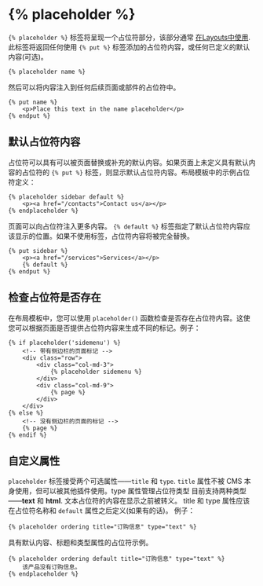 # {% placeholder %}

`{% placeholder %}` 标签将呈现一个占位符部分，该部分通常 [在Layouts中使用](../cms/layouts.md#placeholders). 此标签将返回任何使用 `{% put %}` 标签添加的占位符内容，或任何已定义的默认内容(可选)。

```twig
{% placeholder name %}
```

然后可以将内容注入到任何后续页面或部件的占位符中。

```twig
{% put name %}
    <p>Place this text in the name placeholder</p>
{% endput %}
```

## 默认占位符内容

占位符可以具有可以被页面替换或补充的默认内容。如果页面上未定义具有默认内容的占位符的 `{% put %}` 标签，则显示默认占位符内容。布局模板中的示例占位符定义：

```twig
{% placeholder sidebar default %}
    <p><a href="/contacts">Contact us</a></p>
{% endplaceholder %}
```

页面可以向占位符注入更多内容。 `{% default %}` 标签指定了默认占位符内容应该显示的位置。如果不使用标签，占位符内容将被完全替换。

```twig
{% put sidebar %}
    <p><a href="/services">Services</a></p>
    {% default %}
{% endput %}
```

## 检查占位符是否存在

在布局模板中，您可以使用 `placeholder()` 函数检查是否存在占位符内容。这使您可以根据页面是否提供占位符内容来生成不同的标记。例子：

```twig
{% if placeholder('sidemenu') %}
    <!-- 带有侧边栏的页面标记 -->
    <div class="row">
        <div class="col-md-3">
            {% placeholder sidemenu %}
        </div>
        <div class="col-md-9">
            {% page %}
        </div>
    </div>
{% else %}
    <!-- 没有侧边栏的页面的标记 -->
    {% page %}
{% endif %}
```

## 自定义属性

`placeholder` 标签接受两个可选属性——`title` 和 `type`. `title` 属性不被 CMS 本身使用，但可以被其他插件使用。type 属性管理占位符类型 目前支持两种类型——**text** 和 **html**. 文本占位符的内容在显示之前被转义。 title 和 type 属性应该在占位符名称和 `default` 属性之后定义(如果有的话)。 例子：

```twig
{% placeholder ordering title="订购信息" type="text" %}
```

具有默认内容、标题和类型属性的占位符示例。

```twig
{% placeholder ordering default title="订购信息" type="text" %}
    该产品没有订购信息。
{% endplaceholder %}
```
